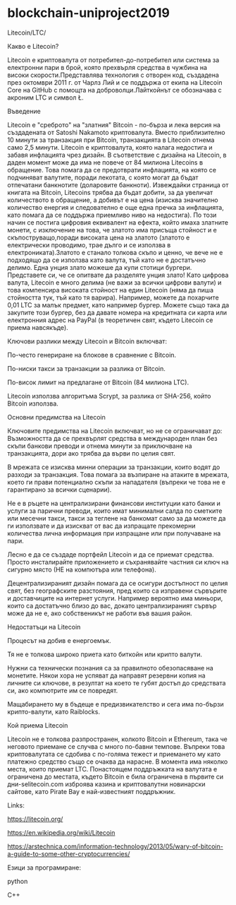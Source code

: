 # blockchain-uniproject2019
Litecoin/LTC/

Какво е Litecoin?

Litecoin е криптовалута от потребител-до-потребител или система за електронни пари в брой, която прехвърля средства
в чужбина на високи скорости.Представлява технология с отворен код, създадена през октомври 2011 г. от Чарлз Лий и се поддържа от екипа
на Litecoin Core на GitHub с помощта на доброволци.Лайткойнът се обозначава с акроним LTC и символ Ł.

Въведение

Litecoin е "среброто" на "златния" Bitcoin - по-бърза и лека версия на създадената от Satoshi Nakamoto криптовалута.
Вместо приблизително 10 минути за транзакция при Bitcoin, транзакцията в Litecoin отнема само 2,5 минути.
Litecoin е криптовалута, която налага недостига и забавя инфлацията чрез дизайн. В съответствие с дизайна на Litecoin, 
в даден момент може да има не повече от 84 милиона Litecoins в обращение.
Това помага да се предотврати инфлацията, на която се подчиняват валутите, поради лекотата, с
която могат да бъдат отпечатани банкнотите (доларовите банкноти). Извеждайки страница от книгата на Bitcoin, Litecoins трябва
да бъдат добити, за да увеличат количеството в обращение, а добивът е на цена (изисква значително количество енергия и следователно е
още една пречка за инфлацията, като помага да се поддържа приемливо ниво на недостига).
По този начин се постига цифровия еквивалент на ефекта, който имаха златните монети, с изключение 
на това, че златото има присъща стойност и е скъпоструващо,поради високата цена на златото (златото е електрически проводимо,
трае дълго и се използва в електрониката).Златото е станало толкова скъпо и ценно, че вече не е подходящо да се използва 
като валута, тъй като не е достатъчно делимо. Една унция злато можеше да купи стотици бургери. Представете си, че 
се опитвате да разделяте унция злато!
Като цифрова валута, Litecoin е много делима (не важи за всички цифрови валути) и това компенсира високата 
стойност на един Litecoin (няма да пиша стойността тук, тъй като тя варира). 
Например, можете да похарчите 0,01 LTC за малък предмет, като например бургер.
Можете също така да закупите този бургер, без да давате номера на кредитната си карта или електронния 
адрес на PayPal (в теоретичен свят, където Litecoin се приема навсякъде).

Ключови разлики между Litecoin и Bitcoin включват:

По-често генериране на блокове в сравнение с Bitcoin.

По-ниски такси за транзакции за разлика от Bitcoin.

По-висок лимит на предлагане от Bitcoin (84 милиона LTC).

Litecoin използва алгоритъма Scrypt, за разлика от SHA-256, който Bitcoin използва.


Основни предимства на Litecoin

Ключовите предимства на Litecoin включват, но не се ограничават до:
Възможността да се прехвърлят средства в международен план без скъпи банкови преводи и отнема минути за приключване на
транзакцията, дори ако трябва да върви по целия свят.

В мрежата се изисква минни операции за транзакции, които водят до разходи за транзакция. Това помага за възпиране на 
атаките в мрежата, което ги прави потенциално скъпи за нападателя (въпреки че това не е гарантирано за всички сценарии).

Не е в ръцете на централизирани финансови институции като банки и услуги за парични преводи, които имат минимални салда по
сметките или месечни такси, такси за теглене на банкомат само за да можете да ги използвате  и да изискват от вас да изпращате
прекомерни количества лична информация при изпращане или при получаване на пари.

Лесно е да се създаде портфейл Litecoin и да се приемат средства. Просто инсталирайте приложението и съхранявайте частния си 
ключ на сигурно място (НЕ на компютъра или телефона).

Децентрализираният дизайн помага да се осигури достъпност по целия свят, без географските разстояния, пред които са изправени
сървърите и доставчиците на интернет услуги. Например вероятно има миньори, които са достатъчно близо до вас,
докато централизираният сървър може да не е, ако собственикът не работи във вашия район.


Недостатъци на Litecoin

Процесът на добив е енергоемък.

Тя не е толкова широко приета като биткойн или крипто валути.

Нужни са технически познания са за правилното обезопасяване на монетите. Някои хора не успяват да направят 
резервни копия на личните си ключове, в резултат на което те губят достъп до средствата си, ако компютрите им се повредят.

Мащабирането му в бъдеще е предизвикателство и сега има по-бързи крипто-валути, като Raiblocks.


Кой приема Litecoin

Litecoin не е толкова разпространен, колкото Bitcoin и Ethereum, така че неговото приемане се случва с много по-бавни темпове. 
Въпреки това криптовалутата се сдобива с по-голяма тежест и  приемането му като платежно 
средство също се очаква да нарасне. В момента има няколко места, които приемат LTC.
Понастоящем поддръжката на валутата е ограничена до местата, където Bitcoin е била ограничена в първите си дни-selitecoin.com
изброява казина и криптовалутни новинарски сайтове, като Pirate Bay е най-известният поддръжник.



Links:

https://litecoin.org/

https://en.wikipedia.org/wiki/Litecoin

https://arstechnica.com/information-technology/2013/05/wary-of-bitcoin-a-guide-to-some-other-cryptocurrencies/

Езици за програмиране:

python

C++



 
